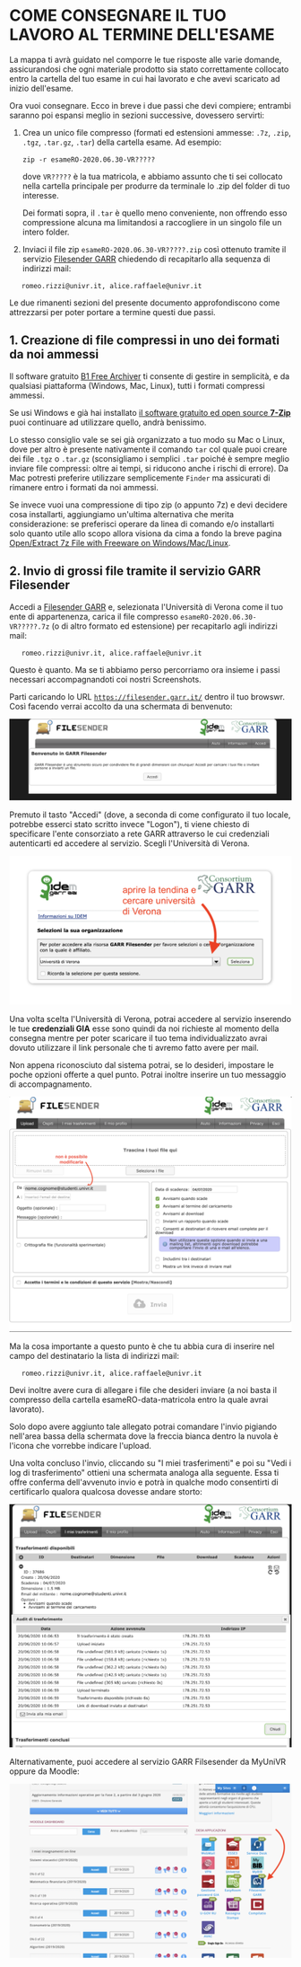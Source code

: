 # COME CONSEGNARE IL TUO LAVORO AL TERMINE DELL'ESAME

La mappa ti avrà guidato nel comporre le tue risposte alle varie domande, assicurandosi che ogni materiale prodotto sia stato correttamente collocato entro la cartella del tuo esame in cui hai lavorato e che avevi scaricato ad inizio dell'esame.

Ora vuoi consegnare. Ecco in breve i due passi che devi compiere; entrambi saranno poi espansi meglio in sezioni successive, dovessero servirti:

1. Crea un unico file compresso (formati ed estensioni ammesse: `.7z`, `.zip`, `.tgz`, `.tar.gz`, `.tar`) della cartella esame. Ad esempio:
    ```
    zip -r esameRO-2020.06.30-VR?????
    ```
    dove `VR?????` è la tua matricola, e abbiamo assunto che ti sei collocato nella cartella principale per produrre da terminale lo .zip del folder di tuo interesse.

    Dei formati sopra, il `.tar` è quello meno conveniente, non offrendo esso compressione alcuna ma limitandosi a raccogliere in un singolo file un intero folder.

2. Inviaci il file zip `esameRO-2020.06.30-VR?????.zip` così ottenuto tramite il servizio [Filesender GARR](https://wayf.idem.garr.it/WAYF?entityID=https%3A%2F%2Ffilesender.garr.it%2Fshibboleth&return=https%3A%2F%2Ffilesender.garr.it%2FShibboleth.sso%2FLogin%3FSAMLDS%3D1%26return%3Dhttps%253A%252F%252Ffilesender.garr.it%252F%253Fs%253Dupload%26target%3Dss%253Amem%253Aed4a8d42c54374b7e053e6c5b4dfa282c6052c1a622db2729ea7f08592780514) chiedendo di recapitarlo alla sequenza di indirizzi mail:
```
   romeo.rizzi@univr.it, alice.raffaele@univr.it
```

Le due rimanenti sezioni del presente documento approfondiscono come attrezzarsi per poter portare a termine questi due passi.

## 1. Creazione di file compressi in uno dei formati da noi ammessi

Il software gratuito [B1 Free Archiver](https://b1.org/) ti consente di gestire in semplicità, e da qualsiasi piattaforma (Windows, Mac, Linux), tutti i formati compressi ammessi.

Se usi Windows e già hai installato [il software gratuito ed open source <b>7-Zip</b>](https://www.7-zip.org/) puoi continuare ad utilizzare quello, andrà benissimo.

Lo stesso consiglio vale se sei già organizzato a tuo modo su Mac o Linux, dove per altro è presente nativamente il comando `tar` col quale puoi creare dei file `.tgz` o `.tar.gz` (sconsigliamo i semplici `.tar` poiché è sempre meglio inviare file compressi: oltre ai tempi, si riducono anche i rischi di errore). Da Mac potresti preferire utilizzare semplicemente `Finder` ma assicurati di rimanere entro i formati da noi ammessi.

Se invece vuoi una compressione di tipo zip (o appunto 7z) e devi decidere cosa installarti, aggiungiamo un'ultima alternativa che merita considerazione:
se preferisci operare da linea di comando e/o installarti solo quanto utile allo scopo allora visiona da cima a fondo la breve pagina [Open/Extract 7z File with Freeware on Windows/Mac/Linux](http://www.e7z.org/open-7z.htm).

## 2. Invio di grossi file tramite il servizio GARR Filesender

Accedi a [Filesender GARR](https://wayf.idem.garr.it/WAYF?entityID=https%3A%2F%2Ffilesender.garr.it%2Fshibboleth&return=https%3A%2F%2Ffilesender.garr.it%2FShibboleth.sso%2FLogin%3FSAMLDS%3D1%26return%3Dhttps%253A%252F%252Ffilesender.garr.it%252F%253Fs%253Dupload%26target%3Dss%253Amem%253Aed4a8d42c54374b7e053e6c5b4dfa282c6052c1a622db2729ea7f08592780514) e, selezionata l'Università di Verona come il tuo ente di appartenenza, carica il file compresso `esameRO-2020.06.30-VR?????.7z` (o di altro formato ed estensione) per recapitarlo agli indirizzi mail:
```
   romeo.rizzi@univr.it, alice.raffaele@univr.it
```
Questo è quanto. Ma se ti abbiamo perso percorriamo ora insieme i passi necessari accompagnandoti coi nostri Screenshots.

Parti caricando lo URL [`https://filesender.garr.it/`](https://filesender.garr.it/)  dentro il tuo browswr. Così facendo verrai accolto da una schermata di benvenuto:

![Figura: schermata che certifica il tuo invio del file tramite Filesender GARR](schermate/benvenuto_in_FilsesenderGARR.png)

Premuto il tasto "Accedi" (dove, a seconda di come configurato il tuo locale, potrebbe esserci stato scritto invece "Logon"), ti viene chiesto di specificare l'ente consorziato a rete GARR attraverso le cui credenziali autenticarti ed accedere al servizio. Scegli l'Università di Verona.

![Figura: menù da cui scegliere l'Università di Verona come tuo ente certificante](schermate/scegliere_UniVR.png)


Una volta scelta l'Università di Verona, potrai accedere al servizio inserendo le tue <b>credenziali GIA</b> esse sono quindi da noi richieste al momento della consegna mentre per poter scaricare il tuo tema individualizzato avrai dovuto utilizzare il link personale che ti avremo fatto avere per mail.

Non appena riconosciuto dal sistema potrai, se lo desideri, impostare le poche opzioni offerte a quel punto. Potrai inoltre inserire un tuo messaggio di accompagnamento.

![Figura: impostare le poche modalità di invio (opzionali)](schermate/imposta_opzioni_invio_facoltative.png)

Ma la cosa importante a questo punto è che tu abbia cura di inserire nel campo del destinatario la lista di indirizzi mail:
```
   romeo.rizzi@univr.it, alice.raffaele@univr.it
```


 Devi inoltre avere cura di allegare i file che desideri inviare (a noi basta il compresso della cartella esameRO-data-matricola entro la quale avrai lavorato).

Solo dopo avere aggiunto tale allegato potrai comandare l'invio pigiando nell'area bassa della schermata dove la freccia bianca dentro la nuvola è l'icona che vorrebbe indicare l'upload.


Una volta concluso l'invio, cliccando su "I miei trasferimenti" e poi su "Vedi i log di trasferimento" ottieni una schermata analoga alla seguente. Essa ti offre conferma dell'avvenuto invio e potrà in qualche modo consentirti di certificarlo qualora qualcosa dovesse andare storto:

![Figura: schermata che certifica il tuo invio del file tramite Filesender GARR](schermate/ricevutaGARR_a_studente.png)

Alternativamente, puoi accedere al servizio GARR Filsesender da MyUniVR oppure da Moodle:

![Figura: schermata che certifica il tuo invio del file tramite Filesender GARR](schermate/accedere_a_FilsesenderGARR_da_MyUniVR_o_da_moodle.png)
